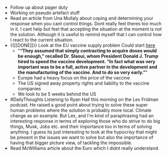 - Follow up about pager duty
- Working on pseudo artefact stuff
- Read an article from Una Mullaly about coping and determining your response when you cant control things. Dont really feel theres too much in it. I cant help but feel that accepting the situation at the moment is not the solution. Although it is useful to remind myself that I can control how I react to the current situation.
- {{[[DONE]]}} Look at the EU vaccine supply problem Could start [here](https://www.nytimes.com/2021/03/20/world/europe/europe-vaccine-rollout-astrazeneca.html)
    - "__“They assumed that simply contracting to acquire doses would be enough,” recalled Dr. Slaoui, whom President Donald J. Trump hired to speed the vaccine development. “In fact what was very important was to be a full, active partner in the development and the manufacturing of the vaccine. And to do so very early.”__"
    - Europe had a heavy focus on the price of the vaccine
    - The US signed away property rights and liability to the vaccine companies
    - We look to be 5 weeks behind the US
- #DailyThoughts Listening to Ryan Hall this morning on the Lex Fridman podcast. He raised a good point about trying to solve these super human problems where the solution is probably more local. Climate change as an example. But Lex, and I'm kind of paraphrasing had an interesting response in terms of exploring those who do strive to do big things, Musk, Jobs etc. and their importance too in terms of solving anything. I guess its just interesting to look at the hypocrisy that might be present in the issues we want to solve but also the importance of having that bigger picture view, of tackling the impossible.
- Read McWilliams article about the Euro which I didnt really understand.

